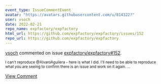 ```yaml
---
event_type: IssueCommentEvent
avatar: "https://avatars.githubusercontent.com/u/814322?"
user: vsoch
date: 2022-02-21
repo_name: expfactory/expfactory
html_url: https://github.com/expfactory/expfactory/issues/152
repo_url: https://github.com/expfactory/expfactory
---
```


<a href='https://github.com/vsoch' target='_blank'>vsoch</a> commented on issue <a href='https://github.com/expfactory/expfactory/issues/152' target='_blank'>expfactory/expfactory#152</a>.

<small>I can't reproduce @AlvaroAguilera - here is what I did. I'll need to be able to reproduce what you are seeing to confirm there is an issue and work on it again....</small>

<a href='https://github.com/expfactory/expfactory/issues/152' target='_blank'>View Comment</a>